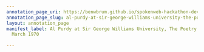 ```yaml
---
annotation_page_uri: https://benwbrum.github.io/spokenweb-hackathon-development/annotations/al-purdy-at-sir-george-williams-university-the-poetry-series-13-march-1970-canvas-1--al-purdy.json
annotation_page_slug: al-purdy-at-sir-george-williams-university-the-poetry-series-13-march-1970-canvas-1--al-purdy
layout: annotation_page
manifest_label: Al Purdy at Sir George Williams University, The Poetry Series, 13
  March 1970

---
```

